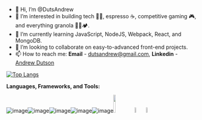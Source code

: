 - 👋 Hi, I’m @DutsAndrew
- 👀 I’m interested in building tech 👨‍💻, espresso ☕, competitive gaming 🎮, and everything granola 🧗🚵🏕️.
- 🌱 I’m currently learning JavaScript, NodeJS, Webpack, React, and MongoDB.
- 💞️ I’m looking to collaborate on easy-to-advanced front-end projects.
- 📫 How to reach me: **Email** - dutsandrew@gmail.com, **Linkedin** - [Andrew Dutson](https://www.linkedin.com/in/dutson/)

[![Top Langs](https://github-readme-stats.vercel.app/api/top-langs/?username=dutsandrew&theme=radical&layout=compact)](https://github.com/anuraghazra/github-readme-stats)

<strong>Languages, Frameworks, and Tools:</strong>

![image](https://user-images.githubusercontent.com/94728848/189023255-d228a54b-548f-4450-8cf9-e2f2b7142dc6.png)![image](https://user-images.githubusercontent.com/94728848/189023322-2d3aba17-280e-47b2-b577-ad94007555d2.png)![image](https://user-images.githubusercontent.com/94728848/189023109-7f8c8602-048a-4c17-aa0e-e8c837ebae2d.png)![image](https://user-images.githubusercontent.com/94728848/189023369-75759105-2c36-4bbc-a039-729e458b8b8e.png)![image](https://user-images.githubusercontent.com/94728848/189023382-9b7929ba-a284-4cdf-ab95-c22416aa2f33.png)<img src="https://webpack.js.org/site-logo.1fcab817090e78435061.svg" width="11%"><img width="6%" alt="Screen Shot 2022-09-08 at 12 46 30" src="https://user-images.githubusercontent.com/94728848/189201691-33e2cc57-b65a-4bf9-b0b8-ffcd4f5b4496.png"><img width="6%" alt="Screen Shot 2022-09-08 at 12 48 33" src="https://user-images.githubusercontent.com/94728848/189202067-e03e322f-09b3-4262-9907-4364e443e9e9.png">



<!---
DutsAndrew/DutsAndrew is a ✨ special ✨ repository because its `README.md` (this file) appears on your GitHub profile.
You can click the Preview link to take a look at your changes.
--->

